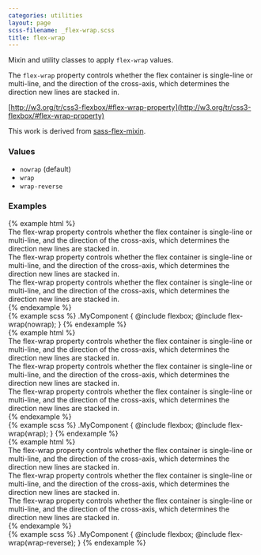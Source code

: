 ```yaml
---
categories: utilities
layout: page
scss-filename: _flex-wrap.scss
title: flex-wrap
---
```

Mixin and utility classes to apply `flex-wrap` values.

The `flex-wrap` property controls whether the flex container is single-line or multi-line, and the direction of the cross-axis, which determines the direction new lines are stacked in.

[http://w3.org/tr/css3-flexbox/#flex-wrap-property](http://w3.org/tr/css3-flexbox/#flex-wrap-property)

This work is derived from [sass-flex-mixin](https://github.com/mastastealth/sass-flex-mixin).

### Values
* `nowrap` (default)
* `wrap`
* `wrap-reverse`

### Examples
<div class="DocsExample DocsExample--grouped">
{% example html %}
<div class="u-flexbox u-flex-wrap--nowrap">
  <div class="u-background-color--gray-15">The flex-wrap property controls whether the flex container is single-line or multi-line, and the direction of the cross-axis, which determines the direction new lines are stacked in.</div>
  <div class="u-background-color--gray-12">The flex-wrap property controls whether the flex container is single-line or multi-line, and the direction of the cross-axis, which determines the direction new lines are stacked in.</div>
  <div class="u-background-color--gray-10">The flex-wrap property controls whether the flex container is single-line or multi-line, and the direction of the cross-axis, which determines the direction new lines are stacked in.</div>
</div>
{% endexample %}
</div>

<div class="DocsExample DocsExample--renderHidden">
{% example scss %}
.MyComponent {
  @include flexbox;
  @include flex-wrap(nowrap);
}
{% endexample %}
</div>


<div class="DocsExample DocsExample--grouped">
{% example html %}
<div class="u-flexbox u-flex-wrap--wrap">
  <div class="u-background-color--gray-15">The flex-wrap property controls whether the flex container is single-line or multi-line, and the direction of the cross-axis, which determines the direction new lines are stacked in.</div>
  <div class="u-background-color--gray-12">The flex-wrap property controls whether the flex container is single-line or multi-line, and the direction of the cross-axis, which determines the direction new lines are stacked in.</div>
  <div class="u-background-color--gray-10">The flex-wrap property controls whether the flex container is single-line or multi-line, and the direction of the cross-axis, which determines the direction new lines are stacked in.</div>
</div>
{% endexample %}
</div>

<div class="DocsExample DocsExample--renderHidden">
{% example scss %}
.MyComponent {
  @include flexbox;
  @include flex-wrap(wrap);
}
{% endexample %}
</div>


<div class="DocsExample DocsExample--grouped">
{% example html %}
<div class="u-flexbox u-flex-wrap--wrap-reverse">
  <div class="u-background-color--gray-15">The flex-wrap property controls whether the flex container is single-line or multi-line, and the direction of the cross-axis, which determines the direction new lines are stacked in.</div>
  <div class="u-background-color--gray-12">The flex-wrap property controls whether the flex container is single-line or multi-line, and the direction of the cross-axis, which determines the direction new lines are stacked in.</div>
  <div class="u-background-color--gray-10">The flex-wrap property controls whether the flex container is single-line or multi-line, and the direction of the cross-axis, which determines the direction new lines are stacked in.</div>
</div>
{% endexample %}
</div>

<div class="DocsExample DocsExample--renderHidden">
{% example scss %}
.MyComponent {
  @include flexbox;
  @include flex-wrap(wrap-reverse);
}
{% endexample %}
</div>
